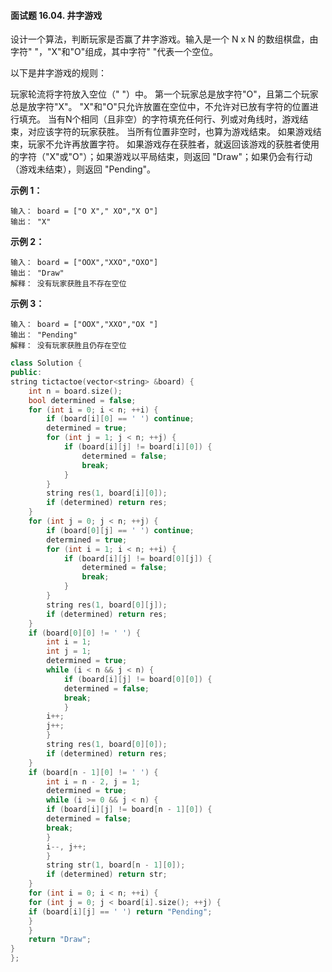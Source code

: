 #### 面试题 16.04. 井字游戏
设计一个算法，判断玩家是否赢了井字游戏。输入是一个 N x N 的数组棋盘，由字符" "，"X"和"O"组成，其中字符" "代表一个空位。

以下是井字游戏的规则：

玩家轮流将字符放入空位（" "）中。
第一个玩家总是放字符"O"，且第二个玩家总是放字符"X"。
"X"和"O"只允许放置在空位中，不允许对已放有字符的位置进行填充。
当有N个相同（且非空）的字符填充任何行、列或对角线时，游戏结束，对应该字符的玩家获胜。
当所有位置非空时，也算为游戏结束。
如果游戏结束，玩家不允许再放置字符。
如果游戏存在获胜者，就返回该游戏的获胜者使用的字符（"X"或"O"）；如果游戏以平局结束，则返回 "Draw"；如果仍会有行动（游戏未结束），则返回 "Pending"。

**示例 1：**
```
输入： board = ["O X"," XO","X O"]
输出： "X"
```
**示例 2：**
```
输入： board = ["OOX","XXO","OXO"]
输出： "Draw"
解释： 没有玩家获胜且不存在空位
```
**示例 3：**
```
输入： board = ["OOX","XXO","OX "]
输出： "Pending"
解释： 没有玩家获胜且仍存在空位
```

```c++
class Solution {
public:
string tictactoe(vector<string> &board) {
    int n = board.size();
    bool determined = false;
    for (int i = 0; i < n; ++i) {
        if (board[i][0] == ' ') continue;
        determined = true;
        for (int j = 1; j < n; ++j) {
            if (board[i][j] != board[i][0]) {
                determined = false;
                break;
            }
        }
        string res(1, board[i][0]);
        if (determined) return res;
    }
    for (int j = 0; j < n; ++j) {
        if (board[0][j] == ' ') continue;
        determined = true;
        for (int i = 1; i < n; ++i) {
            if (board[i][j] != board[0][j]) {
                determined = false;
                break;
            }
        }
        string res(1, board[0][j]);
        if (determined) return res;
    }
    if (board[0][0] != ' ') {
        int i = 1;
        int j = 1;
        determined = true;
        while (i < n && j < n) {
            if (board[i][j] != board[0][0]) {
            determined = false;
            break;
            }
        i++;
        j++;
        }
        string res(1, board[0][0]);
        if (determined) return res;
    }
    if (board[n - 1][0] != ' ') {
        int i = n - 2, j = 1;
        determined = true;
        while (i >= 0 && j < n) {
        if (board[i][j] != board[n - 1][0]) {
        determined = false;
        break;
        }
        i--, j++;
        }
        string str(1, board[n - 1][0]);
        if (determined) return str;
    }
    for (int i = 0; i < n; ++i) {
    for (int j = 0; j < board[i].size(); ++j) {
    if (board[i][j] == ' ') return "Pending";
    }
    }
    return "Draw";
}
};
```